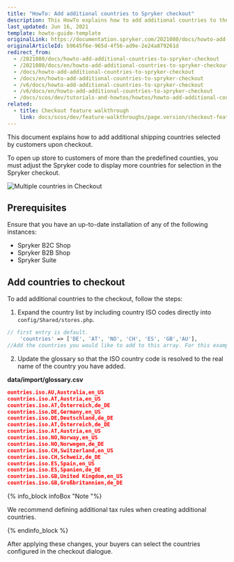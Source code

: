 ```yaml
---
title: "HowTo: Add additional countries to Spryker checkout"
description: This HowTo explains how to add additional countries to the checout.
last_updated: Jun 16, 2021
template: howto-guide-template
originalLink: https://documentation.spryker.com/2021080/docs/howto-add-additional-countries-to-spryker-checkout
originalArticleId: b9645f6e-965d-4f56-ad9e-2e24a879261d
redirect_from:
  - /2021080/docs/howto-add-additional-countries-to-spryker-checkout
  - /2021080/docs/en/howto-add-additional-countries-to-spryker-checkout
  - /docs/howto-add-additional-countries-to-spryker-checkout
  - /docs/en/howto-add-additional-countries-to-spryker-checkout
  - /v6/docs/howto-add-additional-countries-to-spryker-checkout
  - /v6/docs/en/howto-add-additional-countries-to-spryker-checkout
  - /docs/scos/dev/tutorials-and-howtos/howtos/howto-add-additional-countries-to-spryker-checkout.html
related:
  - title: Checkout feature walkthrough
    link: docs/scos/dev/feature-walkthroughs/page.version/checkout-feature-walkthrough.html
---
```


This document explains how to add additional shipping countries selected by customers upon checkout.

To open up store to customers of more than the predefined counties, you must adjust the Spryker code to display more countries for selection in the Spryker checkout.

![Multiple countries in Checkout](https://spryker.s3.eu-central-1.amazonaws.com/docs/Tutorials/HowTos/HowTo+-+Add+additional+countries+to+Spryker+checkout/checkout-multiple-countries.png)

## Prerequisites

Ensure that you have an up-to-date installation of any of the following instances:
* Spryker B2C Shop
* Spryker B2B Shop
* Spryker Suite

## Add countries to checkout

To add additional countries to the checkout, follow the steps:

1. Expand the country list by including country ISO codes directly into `config/Shared/stores.php`.

```php
// first entry is default.
    'countries' => ['DE', 'AT', 'NO', 'CH', 'ES', 'GB','AU'],
//Add the countries you would like to add to this array. For this example, "AU" (Australia) was added
```

2. Update the glossary so that the ISO country code is resolved to the real name of the country you have added.

**data/import/glossary.csv**

```json
ountries.iso.AU,Australia,en_US
countries.iso.AT,Austria,en_US
countries.iso.AT,Österreich,de_DE
countries.iso.DE,Germany,en_US
countries.iso.DE,Deutschland,de_DE
countries.iso.AT,Österreich,de_DE
countries.iso.AT,Austria,en_US
countries.iso.NO,Norway,en_US
countries.iso.NO,Norwegen,de_DE
countries.iso.CH,Switzerland,en_US
countries.iso.CH,Schweiz,de_DE
countries.iso.ES,Spain,en_US
countries.iso.ES,Spanien,de_DE
countries.iso.GB,United Kingdom,en_US
countries.iso.GB,Großbritannien,de_DE
```

{% info_block infoBox "Note "%}

We recommend defining additional tax rules when creating additional countries.

{% endinfo_block %}

After applying these changes, your buyers can select the countries configured in the checkout dialogue.
